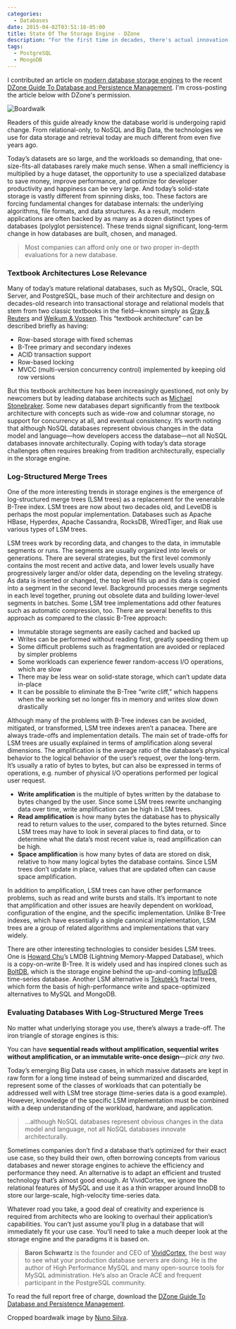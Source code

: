 ```yaml
---
categories:
  - Databases
date: 2015-04-02T03:51:18-05:00
title: State Of The Storage Engine - DZone
description: "For the first time in decades, there's actual innovation in databases."
tags:
  - PostgreSQL
  - MongoDB
---
```


I contributed an article on [modern database storage
engines](http://www.dzone.com/articles/state-storage-engine) to the recent
[DZone Guide To Database and Persistence
Management](http://dzone.com/research/guide-to-databases). I'm cross-posting the
article below with DZone's permission.

![Boardwalk](/media/2015/04/boardwalk.jpg)

<!--more-->

Readers of this guide already know the database world is undergoing rapid change. From relational-only, to NoSQL and Big Data, the technologies we use for data storage and retrieval today are much different from even five years ago.

Today’s datasets are so large, and the workloads so demanding, that one-size-fits-all databases rarely make much sense. When a small inefficiency is multiplied by a huge dataset, the opportunity to use a specialized database to save money, improve performance, and optimize for developer productivity and happiness can be very large. And today’s solid-state storage is vastly different from spinning disks, too. These factors are forcing fundamental changes for database internals: the underlying algorithms, file formats, and data structures. As a result, modern applications are often backed by as many as a dozen distinct types of databases (polyglot persistence). These trends signal significant, long-term change in how databases are built, chosen, and managed.

>Most companies can afford only one or two proper in-depth evaluations for a new database.

### Textbook Architectures Lose Relevance

Many of today’s mature relational databases, such as MySQL, Oracle, SQL Server, and PostgreSQL, base much of their architecture and design on decades-old research into transactional storage and relational models that stem from two classic textbooks in the field—known simply as [Gray & Reuters](http://www.amazon.com/dp/1558601902) and [Weikum & Vossen](http://www.amazon.com/dp/1558605088). This “textbook architecture” can be described briefly as having:

* Row-based storage with fixed schemas
* B-Tree primary and secondary indexes
* ACID transaction support
* Row-based locking
* MVCC (multi-version concurrency control) implemented by keeping old row versions

But this textbook architecture has been increasingly questioned, not only by newcomers but by leading database architects such as [Michael Stonebraker](http://slideshot.epfl.ch/play/suri_stonebraker). Some new databases depart significantly from the textbook architecture with concepts such as wide-row and columnar storage, no support for concurrency at all, and eventual consistency. It’s worth noting that although NoSQL databases represent obvious changes in the data model and language—how developers access the database—not all NoSQL databases innovate architecturally. Coping with today’s data storage challenges often requires breaking from tradition architecturally, especially in the storage engine.
### Log-Structured Merge Trees

One of the more interesting trends in storage engines is the emergence of log-structured merge trees (LSM trees) as a replacement for the venerable B-Tree index. LSM trees are now about two decades old, and LevelDB is perhaps the most popular implementation. Databases such as Apache HBase, Hyperdex, Apache Cassandra, RocksDB, WiredTiger, and Riak use various types of LSM trees. 

LSM trees work by recording data, and changes to the data, in immutable segments or runs. The segments are usually organized into levels or generations. There are several strategies, but the first level commonly contains the most recent and active data, and lower levels usually have progressively larger and/or older data, depending on the leveling strategy. As data is inserted or changed, the top level fills up and its data is copied into a segment in the second level. Background processes merge segments in each level together, pruning out obsolete data and building lower-level segments in batches. Some LSM tree implementations add other features such as automatic compression, too. There are several benefits to this approach as compared to the classic B-Tree approach:


* Immutable storage segments are easily cached and backed up
* Writes can be performed without reading first, greatly speeding them up
* Some difficult problems such as fragmentation are avoided or replaced by simpler problems
* Some workloads can experience fewer random-access I/O operations, which are slow
* There may be less wear on solid-state storage, which can’t update data in-place
* It can be possible to eliminate the B-Tree “write cliff,” which happens when the working set no longer fits in memory and writes slow down drastically

Although many of the problems with B-Tree indexes can be avoided, mitigated, or transformed, LSM tree indexes aren’t a panacea. There are always trade-offs and implementation details. The main set of trade-offs for LSM trees are usually explained in terms of amplification along several dimensions. The amplification is the average ratio of the database’s physical behavior to the logical behavior of the user’s request, over the long-term. It’s usually a ratio of bytes to bytes, but can also be expressed in terms of operations, e.g. number of physical I/O operations performed per logical user request.

* **Write amplification** is the multiple of bytes written by the database to bytes changed by the user. Since some LSM trees rewrite unchanging data over time, write amplification can be high in LSM trees.
* **Read amplification** is how many bytes the database has to physically read to return values to the user, compared to the bytes returned. Since LSM trees may have to look in several places to find data, or to determine what the data’s most recent value is, read amplification can be high.
* **Space amplification** is how many bytes of data are stored on disk, relative to how many logical bytes the database contains. Since LSM trees don’t update in place, values that are updated often can cause space amplification.


In addition to amplification, LSM trees can have other performance problems, such as read and write bursts and stalls. It’s important to note that amplification and other issues are heavily dependent on workload, configuration of the engine, and the specific implementation. Unlike B-Tree indexes, which have essentially a single canonical implementation, LSM trees are a group of related algorithms and implementations that vary widely.


There are other interesting technologies to consider besides LSM trees. One is [Howard Chu](https://symas.com/getting-down-and-dirty-with-lmdb-qa-with-symas-corporations-howard-chu-about-symass-lightning-memory-mapped-database/)’s LMDB (Lightning Memory-Mapped Database), which is a copy-on-write B-Tree. It is widely used and has inspired clones such as [BoltDB](https://github.com/boltdb/bolt), which is the storage engine behind the up-and-coming [InfluxDB](http://influxdb.com/) time-series database. Another LSM alternative is [Tokutek’s](http://www.tokutek.com/) fractal trees, which form the basis of high-performance write and space-optimized alternatives to MySQL and MongoDB.

### Evaluating Databases With Log-Structured Merge Trees

No matter what underlying storage you use, there’s always a trade-off. The iron triangle of storage engines is this:


You can have **sequential reads without amplification, sequential writes without amplification, or an immutable write-once design**—<i>pick any two</i>.


Today’s emerging Big Data use cases, in which massive datasets are kept in raw form for a long time instead of being summarized and discarded, represent some of the classes of workloads that can potentially be addressed well with LSM tree storage (time-series data is a good example). However, knowledge of the specific LSM implementation must be combined with a deep understanding of the workload, hardware, and application. 


>...although NoSQL databases represent obvious changes in the data model and language, not all NoSQL databases innovate architecturally.

Sometimes companies don’t find a database that’s optimized for their exact use case, so they build their own, often borrowing concepts from various databases and newer storage engines to achieve the efficiency and performance they need. An alternative is to adapt an efficient and trusted technology that’s almost good enough. At VividCortex, we ignore the relational features of MySQL and use it as a thin wrapper around InnoDB to store our large-scale, high-velocity time-series data.


Whatever road you take, a good deal of creativity and experience is required from architects who are looking to overhaul their application’s capabilities. You can’t just assume you’ll plug in a database that will immediately fit your use case. You’ll need to take a much deeper look at the storage engine and the paradigms it is based on.


> **Baron Schwartz** is the founder and CEO of [VividCortex](https://vividcortex.com), the best way to see what your production database servers are doing. He is the author of High Performance MySQL and many open-source tools for MySQL administration. He’s also an Oracle ACE and frequent participant in the PostgreSQL community.


To read the full report free of charge, download the
[DZone Guide To Database and Persistence
Management](http://dzone.com/research/guide-to-databases).

Cropped boardwalk image by [Nuno Silva](https://unsplash.com/nmsilva).
